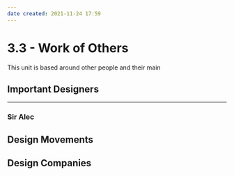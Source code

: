 ```yaml
---
date created: 2021-11-24 17:59
---
```


# 3.3 - Work of Others

This unit is based around other people and their main

## Important Designers

---

### Sir Alec

## Design Movements

## Design Companies
